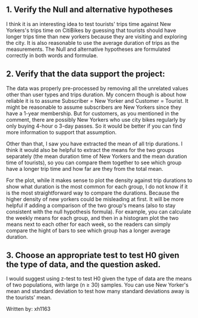 
## 1. Verify the Null and alternative hypotheses


I think it is an interesting idea to test tourists' trips time against New Yorkers's trips time on CitiBikes by guessing that tourists should have longer trips time than new yorkers because they are visiting and exploring the city. It is also reasonable to use the average duration of trips as the measurements. The Null and alternative hypotheses are formulated correctly in both words and formulae.

## 2. Verify that the data support the project:

The data was properly pre-processed by removing all the unrelated values other than user types and trips duration. My concern though is about how reliable it is to assume Subscriber = New Yorker and Customer = Tourist.  It might be reasonable to assume subscribers are New Yorkers since they have a 1-year membership. But for customers, as you mentioned in the comment, there are possibly New Yorkers who use city bikes regularly by only buying 4-hour o 3-day passes. So it would be better if you can find more information to support that assumption. 

Other than that, I saw you have extracted the mean of all trip durations. I think it would also be helpful to extract the means for the two groups separately (the mean duration time of New Yorkers and the mean duration time of tourists),  so you can compare them together to see which group have a longer trip time and how far are they from the total mean.  

For the plot, while it makes sense to plot the density against trip durations to show what duration is the most common for each group, I do not know if it is the most straightforward way to compare the durations. Because the higher density of new yorkers could be misleading at first.  It will be more helpful if adding a comparison of the two group's means (also to stay consistent with the null hypothesis formula). For example, you can calculate the weekly means for each group,  and then in a histogram plot the two means next to each other for each week, so the readers can simply compare the hight of bars to see which group has a longer average duration. 


## 3. Choose an appropriate test to test H0 given the type of data, and the question asked.


I would suggest using z-test to test H0 given the type of data are the means of two populations, with large (n ≥ 30) samples. You can use New Yorker's mean and standard deviation to test how many standard deviations away is the tourists' mean. 


Written by: xh1163
